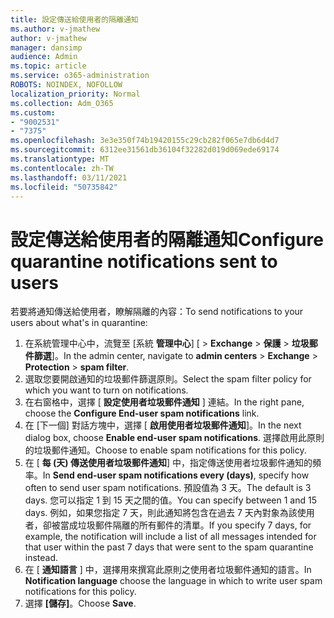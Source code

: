```yaml
---
title: 設定傳送給使用者的隔離通知
ms.author: v-jmathew
author: v-jmathew
manager: dansimp
audience: Admin
ms.topic: article
ms.service: o365-administration
ROBOTS: NOINDEX, NOFOLLOW
localization_priority: Normal
ms.collection: Adm_O365
ms.custom:
- "9002531"
- "7375"
ms.openlocfilehash: 3e3e350f74b19420155c29cb282f065e7db6d4d7
ms.sourcegitcommit: 6312ee31561db36104f32282d019d069ede69174
ms.translationtype: MT
ms.contentlocale: zh-TW
ms.lasthandoff: 03/11/2021
ms.locfileid: "50735842"
---
```

# <a name="configure-quarantine-notifications-sent-to-users"></a><span data-ttu-id="f7e44-102">設定傳送給使用者的隔離通知</span><span class="sxs-lookup"><span data-stu-id="f7e44-102">Configure quarantine notifications sent to users</span></span>

<span data-ttu-id="f7e44-103">若要將通知傳送給使用者，瞭解隔離的內容：</span><span class="sxs-lookup"><span data-stu-id="f7e44-103">To send notifications to your users about what's in quarantine:</span></span>

1. <span data-ttu-id="f7e44-104">在系統管理中心中，流覽至 [系統 **管理中心**] [  >  **Exchange**  >  **保護**  >  **垃圾郵件篩選**]。</span><span class="sxs-lookup"><span data-stu-id="f7e44-104">In the admin center, navigate to **admin centers** > **Exchange** > **Protection** > **spam filter**.</span></span>
2. <span data-ttu-id="f7e44-105">選取您要開啟通知的垃圾郵件篩選原則。</span><span class="sxs-lookup"><span data-stu-id="f7e44-105">Select the spam filter policy for which you want to turn on notifications.</span></span>
3. <span data-ttu-id="f7e44-106">在右窗格中，選擇 [ **設定使用者垃圾郵件通知** ] 連結。</span><span class="sxs-lookup"><span data-stu-id="f7e44-106">In the right pane, choose the **Configure End-user spam notifications** link.</span></span>
4. <span data-ttu-id="f7e44-107">在 [下一個] 對話方塊中，選擇 [ **啟用使用者垃圾郵件通知**]。</span><span class="sxs-lookup"><span data-stu-id="f7e44-107">In the next dialog box, choose **Enable end-user spam notifications**.</span></span> <span data-ttu-id="f7e44-108">選擇啟用此原則的垃圾郵件通知。</span><span class="sxs-lookup"><span data-stu-id="f7e44-108">Choose to enable spam notifications for this policy.</span></span>
5. <span data-ttu-id="f7e44-109">在 [ **每 (天) 傳送使用者垃圾郵件通知**] 中，指定傳送使用者垃圾郵件通知的頻率。</span><span class="sxs-lookup"><span data-stu-id="f7e44-109">In **Send end-user spam notifications every (days)**, specify how often to send user spam notifications.</span></span> <span data-ttu-id="f7e44-110">預設值為 3 天。</span><span class="sxs-lookup"><span data-stu-id="f7e44-110">The default is 3 days.</span></span> <span data-ttu-id="f7e44-111">您可以指定 1 到 15 天之間的值。</span><span class="sxs-lookup"><span data-stu-id="f7e44-111">You can specify between 1 and 15 days.</span></span> <span data-ttu-id="f7e44-112">例如，如果您指定 7 天，則此通知將包含在過去 7 天內對象為該使用者，卻被當成垃圾郵件隔離的所有郵件的清單。</span><span class="sxs-lookup"><span data-stu-id="f7e44-112">If you specify 7 days, for example, the notification will include a list of all messages intended for that user within the past 7 days that were sent to the spam quarantine instead.</span></span>
6. <span data-ttu-id="f7e44-113">在 [ **通知語言** ] 中，選擇用來撰寫此原則之使用者垃圾郵件通知的語言。</span><span class="sxs-lookup"><span data-stu-id="f7e44-113">In **Notification language** choose the language in which to write user spam notifications for this policy.</span></span>
7. <span data-ttu-id="f7e44-114">選擇 **[儲存]**。</span><span class="sxs-lookup"><span data-stu-id="f7e44-114">Choose **Save**.</span></span>
